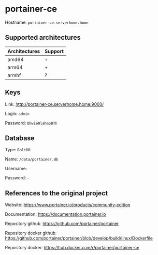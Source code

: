 # portainer-ce

Hostname: `portainer-ce.serverhome.home`

## Supported architectures

| Architectures | Support |
| :------------ | :------ |
| amd64         | +       |
| arm64         | +       |
| armhf         | ?       |

## Keys

Link: http://portainer-ce.serverhome.home:9000/

Login: `admin`

Password: `Ohwie9lahmo8Th`

## Database

Type: `BoltDB`

Name: `/data/portainer.db`

Username: `-`

Password: `-`

## References to the original project

Website: https://www.portainer.io/products/community-edition

Documentation: https://documentation.portainer.io

Repository github: https://github.com/portainer/portainer

Repository docker github: https://github.com/portainer/portainer/blob/develop/build/linux/Dockerfile

Repository docker: https://hub.docker.com/r/portainer/portainer-ce